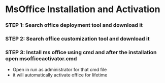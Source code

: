 # MsOffice Installation and Activation
### STEP 1: Search office deployment tool and download it
### STEP 2: Search office customization tool and download it
### STEP 3: Install ms office using cmd and after the installation open msofficeactivator.cmd
- Open in run as administrator for that cmd file
- it will automatically activate office for lifetime
